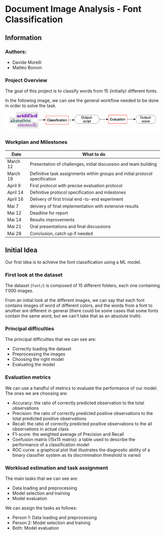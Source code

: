 # Document Image Analysis - Font Classification

## Information

### Authors:
* Davide Morelli
* Mattéo Bonvin

### Project Overview
The goal of this project is to classify words from 15 (initially) different fonts.

In the following image, we can see the general workflow needed to be done in order to solve the task.
![Example Image](readme_images/project_steps.PNG)

### Workplan and Milestones
| Date     | What to do                                                                   |
|----------|------------------------------------------------------------------------------|
| March 12 | Presentation of challenges, initial discussion and team building             |
| March 19 | Definitive task assignments within groups and initial protocol specification |
| April 9  | First protocol with precise evaluation protocol                              |
| April 14 | Definitive protocol specification and milestones                             |
| April 16 | Delivery of first trivial end-to-end experiment                              |
| Mai 7    | delviery of final implementation with extensive results                      |
| Mai 12   | Deadline for report                                                          | 
| Mai 14   | Results improvements                                                         |
| Mai 21   | Oral presentations and final discussions                                     |
| Mai 28   | Conclusion, catch up if needed                                               |


## Initial Idea
Our first idea is to achieve the font classification using a ML model.

### First look at the dataset
The dataset (`font/`) is composed of 15 different folders, each one containing 1'000 images.

From an initial look at the different images, we can say that each font contains images of word of different colors, and
the words from a font to another are different in general (there could be some cases that some fonts contain the same word,
but we can't take that as an absolute truth).

### Principal difficulties
The principal difficulties that we can see are:
* Correctly loading the dataset
* Preprocessing the images
* Choosing the right model
* Evaluating the model

### Evaluation metrics
We can use a handful of metrics to evaluate the performance of our model. The ones we are choosing are:
* Accuracy: the ratio of correctly predicted observation to the total observations
* Precision: the ratio of correctly predicted positive observations to the total predicted positive observations
* Recall: the ratio of correctly predicted positive observations to the all observations in actual class
* F1-score: the weighted average of Precision and Recall
* Confusion matrix (15x15 matrix): a table used to describe the performance of a classification model
* ROC curve: a graphical plot that illustrates the diagnostic ability of a binary classifier system as its discrimination threshold is varied

### Workload estimation and task assignment
The main tasks that we can see are:
* Data loading and preprocessing
* Model selection and training
* Model evaluation

We can assign the tasks as follows:
* Person 1: Data loading and preprocessing
* Person 2: Model selection and training
* Both: Model evaluation